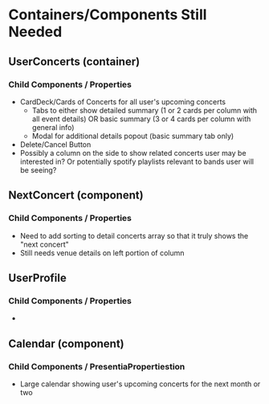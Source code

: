 # Containers/Components Still Needed

## UserConcerts (container)

### Child Components / Properties
- CardDeck/Cards of Concerts for all user's upcoming concerts
  - Tabs to either show detailed summary (1 or 2 cards per column with all event details) OR basic summary (3 or 4 cards per column with general info)
  - Modal for additional details popout (basic summary tab only)
- Delete/Cancel Button
- Possibly a column on the side to show related concerts user may be interested in? Or potentially spotify playlists relevant to bands user will be seeing?

## NextConcert (component)

### Child Components / Properties
- Need to add sorting to detail concerts array so that it truly shows the "next concert"
- Still needs venue details on left portion of column

## UserProfile

### Child Components / Properties
- 

## Calendar (component)

### Child Components / PresentiaPropertiestion
- Large calendar showing user's upcoming concerts for the next month or two